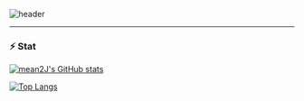 ![header](https://capsule-render.vercel.app/api?type=waving&color=timeAuto&height=300&section=header&text=welcome🥂&animation=twinkling&fontSize=70)

---

### ⚡ Stat
[![mean2J's GitHub stats](https://github-readme-stats.vercel.app/api?username=mean2J&hide=stars&show_icons=true&&theme=dracula)](https://github.com/anuraghazra/github-readme-stats)




[![Top Langs](https://github-readme-stats.vercel.app/api/top-langs/?username=mean2J&layout=compact)](https://github.com/anuraghazra/github-readme-stats)


<!--
**mean2J/mean2J** is a ✨ _special_ ✨ repository because its `README.md` (this file) appears on your GitHub profile.

Here are some ideas to get you started:

- 🔭 I’m currently working on ...
- 🌱 I’m currently learning ...
- 👯 I’m looking to collaborate on ...
- 🤔 I’m looking for help with ...
- 💬 Ask me about ...
- 📫 How to reach me: ...
- 😄 Pronouns: ...
- ⚡ Fun fact: ...
-->
